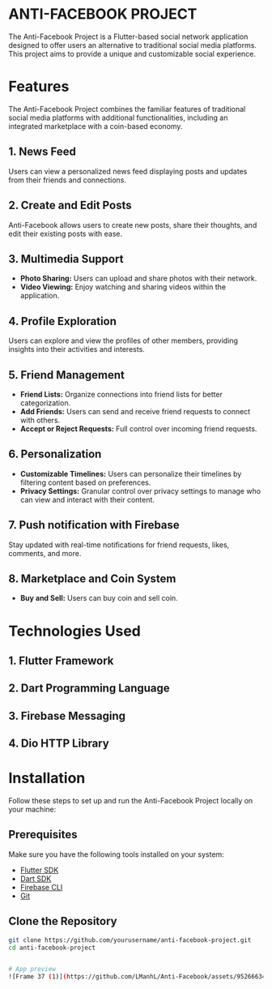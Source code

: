 # ANTI-FACEBOOK PROJECT
The Anti-Facebook Project is a Flutter-based social network application designed to offer users an alternative to traditional social media platforms. This project aims to provide a unique and customizable social experience.

# Features
The Anti-Facebook Project combines the familiar features of traditional social media platforms with additional functionalities, including an integrated marketplace with a coin-based economy.
## 1. News Feed

Users can view a personalized news feed displaying posts and updates from their friends and connections.

## 2. Create and Edit Posts

Anti-Facebook allows users to create new posts, share their thoughts, and edit their existing posts with ease.

## 3. Multimedia Support

- **Photo Sharing:** Users can upload and share photos with their network.
- **Video Viewing:** Enjoy watching and sharing videos within the application.

## 4. Profile Exploration

Users can explore and view the profiles of other members, providing insights into their activities and interests.

## 5. Friend Management

- **Friend Lists:** Organize connections into friend lists for better categorization.
- **Add Friends:** Users can send and receive friend requests to connect with others.
- **Accept or Reject Requests:** Full control over incoming friend requests.

## 6. Personalization

- **Customizable Timelines:** Users can personalize their timelines by filtering content based on preferences.
- **Privacy Settings:** Granular control over privacy settings to manage who can view and interact with their content.

## 7. Push notification with Firebase

Stay updated with real-time notifications for friend requests, likes, comments, and more.

## 8. Marketplace and Coin System

- **Buy and Sell:** Users can buy coin and sell coin.

# Technologies Used
## 1. Flutter Framework
## 2. Dart Programming Language
## 3. Firebase Messaging
## 4. Dio HTTP Library

# Installation

Follow these steps to set up and run the Anti-Facebook Project locally on your machine:

## Prerequisites

Make sure you have the following tools installed on your system:

- [Flutter SDK](https://flutter.dev/docs/get-started/install)
- [Dart SDK](https://dart.dev/get-dart)
- [Firebase CLI](https://firebase.google.com/docs/cli#install-cli-mac-linux)
- [Git](https://git-scm.com/book/en/v2/Getting-Started-Installing-Git)

## Clone the Repository

```bash
git clone https://github.com/yourusername/anti-facebook-project.git
cd anti-facebook-project


# App preview
![Frame 37 (1)](https://github.com/LManhL/Anti-Facebook/assets/95266634/eaa37688-8239-4aaf-ada9-ca7aac1a4329)

